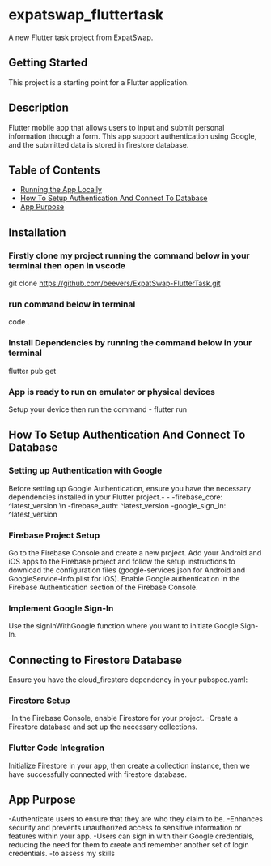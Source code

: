 # expatswap_fluttertask

A new Flutter task project from ExpatSwap.

## Getting Started

This project is a starting point for a Flutter application.

## Description

Flutter mobile app that allows users to input and submit personal information through a form. This app support authentication using Google, and the submitted data is stored in firestore database.


## Table of Contents

- [Running the App Locally](#running-the-app-locally)
- [How To Setup Authentication And Connect To Database](#how-to-setup-authentication-and-connect-to-database)
- [App Purpose](#app-purpose)

## Installation
### Firstly clone my project running the command below in your terminal then open in vscode
git clone https://github.com/beevers/ExpatSwap-FlutterTask.git
### run command below in terminal
code .
### Install Dependencies by running the command below in your terminal 
flutter pub get
### App is ready to run on emulator or physical devices
Setup your device then run the command - flutter run

## How To Setup Authentication And Connect To Database
### Setting up Authentication with Google
Before setting up Google Authentication, ensure you have the necessary dependencies installed in your Flutter project.- -  -firebase_core: ^latest_version \n
-firebase_auth: ^latest_version
-google_sign_in: ^latest_version
### Firebase Project Setup
Go to the Firebase Console and create a new project.
Add your Android and iOS apps to the Firebase project and follow the setup instructions to download the configuration files (google-services.json for Android and GoogleService-Info.plist for iOS).
Enable Google authentication in the Firebase Authentication section of the Firebase Console.
### Implement Google Sign-In
Use the signInWithGoogle function where you want to initiate Google Sign-In.

## Connecting to Firestore Database
Ensure you have the cloud_firestore dependency in your pubspec.yaml:
### Firestore Setup
-In the Firebase Console, enable Firestore for your project.
-Create a Firestore database and set up the necessary collections.
### Flutter Code Integration 
Initialize Firestore in your app, then create a collection instance, then we have successfully connected with firestore database.

## App Purpose
-Authenticate users to ensure that they are who they claim to be.
-Enhances security and prevents unauthorized access to sensitive information or features within your app.
-Users can sign in with their Google credentials, reducing the need for them to create and remember another set of login credentials.
-to assess my skills
